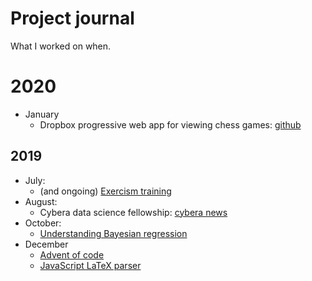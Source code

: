 # Project journal

What I worked on when.

# 2020

* January
  * Dropbox progressive web app for viewing chess games: [github](https://github.com/mwpb/chesslogbook-dropbox)

## 2019

* July:
  * (and ongoing) [Exercism training](https://exercism.io/profiles/mwpb)
* August:
  * Cybera data science fellowship: [cybera news](https://www.cybera.ca/news-and-events/news/cybera-wraps-up-data-science-industry-fellowships/)
* October: 
  * [Understanding Bayesian regression](https://github.com/mwpb/bayesian-regression)
* December
  * [Advent of code](https://github.com/mwpb/adventOfCode2019)
  * [JavaScript LaTeX parser](https://github.com/mwpb/latex-parser)
